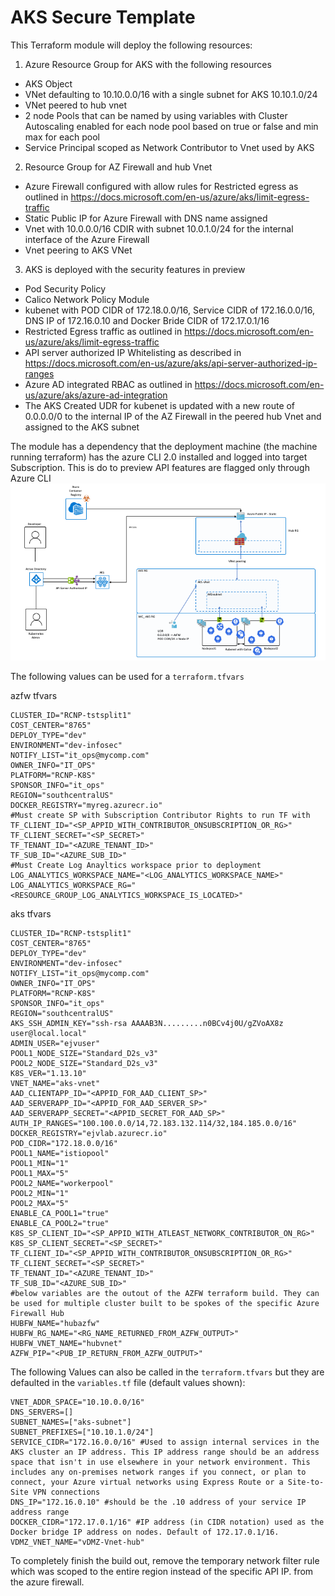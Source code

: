 # AKS Secure Template

This Terraform module will deploy the following resources:

1. Azure Resource Group for AKS with the following resources

* AKS Object
* VNet defaulting to 10.10.0.0/16 with a single subnet for AKS 10.10.1.0/24
* VNet peered to hub vnet
* 2 node Pools that can be named by using variables with Cluster Autoscaling enabled for each node pool based on true or false and min max for each pool
* Service Principal scoped as Network Contributor to Vnet used by AKS

2. Resource Group for AZ Firewall and hub Vnet

* Azure Firewall configured with allow rules for Restricted egress as outlined in https://docs.microsoft.com/en-us/azure/aks/limit-egress-traffic
* Static Public IP for Azure Firewall with DNS name assigned
* Vnet with 10.0.0.0/16 CDIR with subnet 10.0.1.0/24 for the internal interface of the Azure Firewall
* Vnet peering to AKS VNet

3. AKS is deployed with the security features in preview

* Pod Security Policy
* Calico Network Policy Module
* kubenet with POD CIDR of 172.18.0.0/16, Service CIDR of 172.16.0.0/16, DNS IP of 172.16.0.10 and Docker Bride CIDR of 172.17.0.1/16
* Restricted Egress traffic as outlined in https://docs.microsoft.com/en-us/azure/aks/limit-egress-traffic
* API server authorized IP Whitelisting as described in https://docs.microsoft.com/en-us/azure/aks/api-server-authorized-ip-ranges
* Azure AD integrated RBAC as outlined in https://docs.microsoft.com/en-us/azure/aks/azure-ad-integration
* The AKS Created UDR for kubenet is updated with a new route of 0.0.0.0/0 to the internal IP of the AZ Firewall in the peered hub Vnet and assigned to the AKS subnet
  
The module has a dependency that the deployment machine (the machine running terraform) has the azure CLI 2.0 installed and logged into target Subscription. This is do to preview API features are flagged only through Azure CLI
![Architecture Overview](./kubenet_secure.png)

The following values can be used for a `terraform.tfvars`

azfw tfvars

```hcl
CLUSTER_ID="RCNP-tstsplit1"
COST_CENTER="8765"
DEPLOY_TYPE="dev"
ENVIRONMENT="dev-infosec"
NOTIFY_LIST="it_ops@mycomp.com"
OWNER_INFO="IT_OPS"
PLATFORM="RCNP-K8S"
SPONSOR_INFO="it_ops"
REGION="southcentralUS"
DOCKER_REGISTRY="myreg.azurecr.io"
#Must create SP with Subscription Contributor Rights to run TF with
TF_CLIENT_ID="<SP_APPID_WITH_CONTRIBUTOR_ONSUBSCRIPTION_OR_RG>"
TF_CLIENT_SECRET="<SP_SECRET>"
TF_TENANT_ID="<AZURE_TENANT_ID>"
TF_SUB_ID="<AZURE_SUB_ID>"
#Must Create Log Anayltics workspace prior to deployment
LOG_ANALYTICS_WORKSPACE_NAME="<LOG_ANALYTICS_WORKSPACE_NAME>"
LOG_ANALYTICS_WORKSPACE_RG="<RESOURCE_GROUP_LOG_ANALYTICS_WORKSPACE_IS_LOCATED>"
```

aks tfvars
```
CLUSTER_ID="RCNP-tstsplit1"
COST_CENTER="8765"
DEPLOY_TYPE="dev"
ENVIRONMENT="dev-infosec"
NOTIFY_LIST="it_ops@mycomp.com"
OWNER_INFO="IT_OPS"
PLATFORM="RCNP-K8S"
SPONSOR_INFO="it_ops"
REGION="southcentralUS"
AKS_SSH_ADMIN_KEY="ssh-rsa AAAAB3N.........n0BCv4j0U/gZVoAX8z user@local.local"
ADMIN_USER="ejvuser"
POOL1_NODE_SIZE="Standard_D2s_v3"
POOL2_NODE_SIZE="Standard_D2s_v3"
K8S_VER="1.13.10"
VNET_NAME="aks-vnet"
AAD_CLIENTAPP_ID="<APPID_FOR_AAD_CLIENT_SP>"
AAD_SERVERAPP_ID="<APPID_FOR_AAD_SERVER_SP>"
AAD_SERVERAPP_SECRET="<APPID_SECRET_FOR_AAD_SP>"
AUTH_IP_RANGES="100.100.0.0/14,72.183.132.114/32,184.185.0.0/16"
DOCKER_REGISTRY="ejvlab.azurecr.io"
POD_CIDR="172.18.0.0/16"
POOL1_NAME="istiopool"
POOL1_MIN="1"
POOL1_MAX="5"
POOL2_NAME="workerpool"
POOL2_MIN="1"
POOL2_MAX="5"
ENABLE_CA_POOL1="true"
ENABLE_CA_POOL2="true"
K8S_SP_CLIENT_ID="<SP_APPID_WITH_ATLEAST_NETWORK_CONTRIBUTOR_ON_RG>"
K8S_SP_CLIENT_SECRET="<SP_SECRET>"
TF_CLIENT_ID="<SP_APPID_WITH_CONTRIBUTOR_ONSUBSCRIPTION_OR_RG>"
TF_CLIENT_SECRET="<SP_SECRET>"
TF_TENANT_ID="<AZURE_TENANT_ID>"
TF_SUB_ID="<AZURE_SUB_ID>"
#below variables are the outout of the AZFW terraform build. They can be used for multiple cluster built to be spokes of the specific Azure Firewall Hub
HUBFW_NAME="hubazfw"
HUBFW_RG_NAME="<RG_NAME_RETURNED_FROM_AZFW_OUTPUT>"
HUBFW_VNET_NAME="hubvnet"
AZFW_PIP="<PUB_IP_RETURN_FROM_AZFW_OUTPUT>"
```

The following Values can also be called in the `terraform.tfvars` but they are defaulted in the `variables.tf` file (default values shown):

```hcl
VNET_ADDR_SPACE="10.10.0.0/16"
DNS_SERVERS=[]
SUBNET_NAMES=["aks-subnet"]
SUBNET_PREFIXES=["10.10.1.0/24"]
SERVICE_CIDR="172.16.0.0/16" #Used to assign internal services in the AKS cluster an IP address. This IP address range should be an address space that isn't in use elsewhere in your network environment. This includes any on-premises network ranges if you connect, or plan to connect, your Azure virtual networks using Express Route or a Site-to-Site VPN connections
DNS_IP="172.16.0.10" #should be the .10 address of your service IP address range
DOCKER_CIDR="172.17.0.1/16" #IP address (in CIDR notation) used as the Docker bridge IP address on nodes. Default of 172.17.0.1/16.
VDMZ_VNET_NAME="vDMZ-Vnet-hub"
```

To completely finish the build out, remove the temporary network filter rule which was scoped to the entire region instead of the specific API IP. from the azure firewall. 